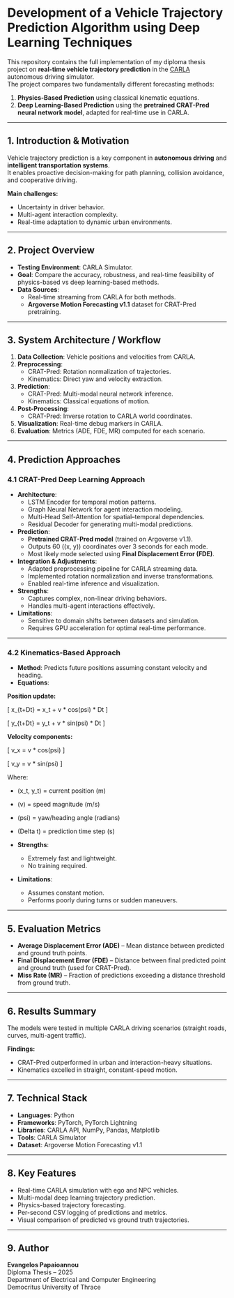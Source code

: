 # **Development of a Vehicle Trajectory Prediction Algorithm using Deep Learning Techniques**  

This repository contains the full implementation of my diploma thesis project on **real-time vehicle trajectory prediction** in the [CARLA](https://carla.org) autonomous driving simulator.  
The project compares two fundamentally different forecasting methods:  
1. **Physics-Based Prediction** using classical kinematic equations.  
2. **Deep Learning-Based Prediction** using the **pretrained CRAT-Pred neural network model**, adapted for real-time use in CARLA.  

---

## **1. Introduction & Motivation**  
Vehicle trajectory prediction is a key component in **autonomous driving** and **intelligent transportation systems**.  
It enables proactive decision-making for path planning, collision avoidance, and cooperative driving.  

**Main challenges:**  
- Uncertainty in driver behavior.  
- Multi-agent interaction complexity.  
- Real-time adaptation to dynamic urban environments.  

---

## **2. Project Overview**  
- **Testing Environment**: CARLA Simulator.  
- **Goal**: Compare the accuracy, robustness, and real-time feasibility of physics-based vs deep learning-based methods.  
- **Data Sources**:  
  - Real-time streaming from CARLA for both methods.  
  - **Argoverse Motion Forecasting v1.1** dataset for CRAT-Pred pretraining.  

---

## **3. System Architecture / Workflow**  

1. **Data Collection**: Vehicle positions and velocities from CARLA.  
2. **Preprocessing**:  
   - CRAT-Pred: Rotation normalization of trajectories.  
   - Kinematics: Direct yaw and velocity extraction.  
3. **Prediction**:  
   - CRAT-Pred: Multi-modal neural network inference.  
   - Kinematics: Classical equations of motion.  
4. **Post-Processing**:  
   - CRAT-Pred: Inverse rotation to CARLA world coordinates.  
5. **Visualization**: Real-time debug markers in CARLA.  
6. **Evaluation**: Metrics (ADE, FDE, MR) computed for each scenario.  

---

## **4. Prediction Approaches**  

### **4.1 CRAT-Pred Deep Learning Approach**  
- **Architecture**:  
  - LSTM Encoder for temporal motion patterns.  
  - Graph Neural Network for agent interaction modeling.  
  - Multi-Head Self-Attention for spatial–temporal dependencies.  
  - Residual Decoder for generating multi-modal predictions.  
- **Prediction**:  
  - **Pretrained CRAT-Pred model** (trained on Argoverse v1.1).  
  - Outputs 60 \((x, y)\) coordinates over 3 seconds for each mode.  
  - Most likely mode selected using **Final Displacement Error (FDE)**.  
- **Integration & Adjustments**:  
  - Adapted preprocessing pipeline for CARLA streaming data.  
  - Implemented rotation normalization and inverse transformations.  
  - Enabled real-time inference and visualization.  
- **Strengths**:  
  - Captures complex, non-linear driving behaviors.  
  - Handles multi-agent interactions effectively.  
- **Limitations**:  
  - Sensitive to domain shifts between datasets and simulation.  
  - Requires GPU acceleration for optimal real-time performance.  

---

### **4.2 Kinematics-Based Approach**  
- **Method**: Predicts future positions assuming constant velocity and heading.  
- **Equations**:  

**Position update:**

\[
x_{t+Dt} = x_t + v * cos(psi) * Dt
\]

\[
y_{t+Dt} = y_t + v * sin(psi) * Dt
\]

**Velocity components:**

\[
v_x = v * cos(psi)
\]

\[
v_y = v * sin(psi)
\]

Where:  
- \(x_t, y_t\) = current position (m)  
- \(v\) = speed magnitude (m/s)  
- \(psi\) = yaw/heading angle (radians)  
- \(Delta t\) = prediction time step (s)  

- **Strengths**:  
  - Extremely fast and lightweight.  
  - No training required.  
- **Limitations**:  
  - Assumes constant motion.  
  - Performs poorly during turns or sudden maneuvers.  

---

## **5. Evaluation Metrics**  
- **Average Displacement Error (ADE)** – Mean distance between predicted and ground truth points.  
- **Final Displacement Error (FDE)** – Distance between final predicted point and ground truth (used for CRAT-Pred).  
- **Miss Rate (MR)** – Fraction of predictions exceeding a distance threshold from ground truth.  

---

## **6. Results Summary**  
The models were tested in multiple CARLA driving scenarios (straight roads, curves, multi-agent traffic).  

**Findings:**  
- CRAT-Pred outperformed in urban and interaction-heavy situations.  
- Kinematics excelled in straight, constant-speed motion.  

---

## **7. Technical Stack**  
- **Languages**: Python  
- **Frameworks**: PyTorch, PyTorch Lightning  
- **Libraries**: CARLA API, NumPy, Pandas, Matplotlib  
- **Tools**: CARLA Simulator  
- **Dataset**: Argoverse Motion Forecasting v1.1  

---

## **8. Key Features**  
- Real-time CARLA simulation with ego and NPC vehicles.  
- Multi-modal deep learning trajectory prediction.  
- Physics-based trajectory forecasting.  
- Per-second CSV logging of predictions and metrics.  
- Visual comparison of predicted vs ground truth trajectories.  

---

## **9. Author**  
**Evangelos Papaioannou**  
Diploma Thesis – 2025  
Department of Electrical and Computer Engineering  
Democritus University of Thrace  
